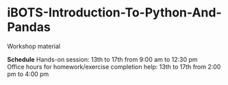 # iBOTS-Introduction-To-Python-And-Pandas
Workshop material

**Schedule**
Hands-on session: 13th to 17th from 9:00 am to 12:30 pm </br>
Office hours for homework/exercise completion help: 13th to 17th from 2:00 pm to 4:00 pm



